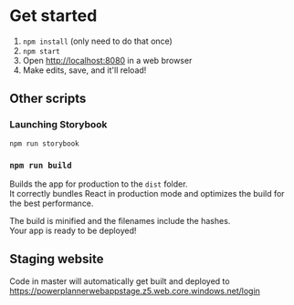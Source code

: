 # Get started

1. `npm install` (only need to do that once)
1. `npm start`
1. Open [http://localhost:8080](http://localhost:8080) in a web browser
1. Make edits, save, and it'll reload!


## Other scripts


### Launching Storybook

```
npm run storybook
```


### `npm run build`

Builds the app for production to the `dist` folder.<br>
It correctly bundles React in production mode and optimizes the build for the best performance.

The build is minified and the filenames include the hashes.<br>
Your app is ready to be deployed!


## Staging website

Code in master will automatically get built and deployed to https://powerplannerwebappstage.z5.web.core.windows.net/login